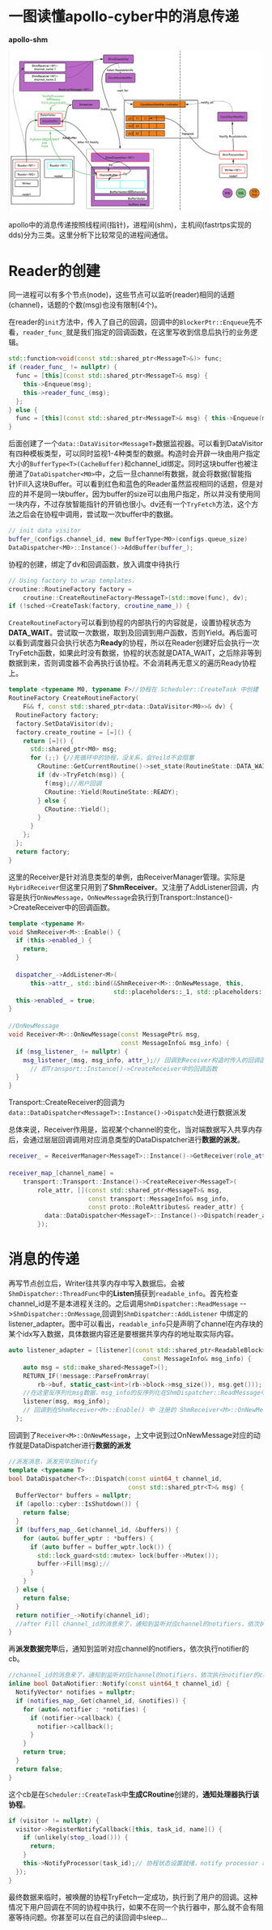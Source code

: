 # 一图读懂apollo-cyber中的消息传递 #

**apollo-shm**

![image-20221215233741882](.assets/image-20221215233741882.png)

apollo中的消息传递按照线程间(指针)，进程间(shm)，主机间(fastrtps实现的dds)分为三类。这里分析下比较常见的进程间通信。

# Reader的创建 #

同一进程可以有多个节点(node)，这些节点可以监听(reader)相同的话题(channel)，话题的个数(msg)也没有限制(4个)。

在reader的`init`方法中，传入了自己的回调，回调中的`BlockerPtr::Enqueue`先不看，`reader_func_`就是我们指定的回调函数，在这里写收到信息后执行的业务逻辑。

```cpp
std::function<void(const std::shared_ptr<MessageT>&)> func;
if (reader_func_ != nullptr) {
  func = [this](const std::shared_ptr<MessageT>& msg) {
    this->Enqueue(msg);
    this->reader_func_(msg);
  };
} else {
  func = [this](const std::shared_ptr<MessageT>& msg) { this->Enqueue(msg); };
}
```

后面创建了一个`data::DataVisitor<MessageT>`数据监视器。可以看到DataVisitor有四种模板类型，可以同时监视1-4种类型的数据。构造时会开辟一块由用户指定大小的`BufferType<T>(CacheBuffer)`和channel_id绑定。同时这块buffer也被注册进了`DataDispatcher<M0>`中，之后一旦channel有数据，就会将数据(智能指针)Fill入这块Buffer。可以看到红色和蓝色的Reader虽然监视相同的话题，但是对应的并不是同一块buffer，因为buffer的size可以由用户指定，所以并没有使用同一块内存，不过存放智能指针的开销也很小。dv还有一个`TryFetch`方法，这个方法之后会在协程中调用，尝试取一次buffer中的数据。

```cpp
// init data visitor
buffer_(configs.channel_id, new BufferType<M0>(configs.queue_size)
DataDispatcher<M0>::Instance()->AddBuffer(buffer_);
```

协程的创建，绑定了dv和回调函数，放入调度中待执行

```cpp
// Using factory to wrap templates.
croutine::RoutineFactory factory =
    croutine::CreateRoutineFactory<MessageT>(std::move(func), dv);
if (!sched->CreateTask(factory, croutine_name_)) {
```

`CreateRoutineFactory`可以看到协程的内部执行的内容就是，设置协程状态为**DATA_WAIT**。尝试取一次数据，取到及回调到用户函数，否则Yield。再后面可以看到调度器只会执行状态为**Ready**的协程，所以在Reader创建好后会执行一次TryFetch函数，如果此时没有数据，协程的状态就是DATA_WAIT，之后除非等到数据到来，否则调度器不会再执行该协程。不会消耗再无意义的遍历Ready协程上。

```cpp
template <typename M0, typename F>//协程在 Scheduler::CreateTask 中创建
RoutineFactory CreateRoutineFactory(
    F&& f, const std::shared_ptr<data::DataVisitor<M0>>& dv) {
  RoutineFactory factory;
  factory.SetDataVisitor(dv);
  factory.create_routine = [=]() {
    return [=]() {
      std::shared_ptr<M0> msg;
      for (;;) {//死循环中的协程，没关系，会Yeild不会阻塞
        CRoutine::GetCurrentRoutine()->set_state(RoutineState::DATA_WAIT);
        if (dv->TryFetch(msg)) {
          f(msg);//用户回调
          CRoutine::Yield(RoutineState::READY);
        } else {
          CRoutine::Yield();
        }
      }
    };
  };
  return factory;
}
```

这里的Receiver是针对消息类型的单例，由ReceiverManager管理。实际是`HybridReceiver`但这里只用到了**ShmReceiver**。又注册了AddListener回调，内容是执行`OnNewMessage`，`OnNewMessage`会执行到Transport::Instance()->CreateReceiver中的回调函数。

```cpp
template <typename M>
void ShmReceiver<M>::Enable() {
  if (this->enabled_) {
    return;
  }

  dispatcher_->AddListener<M>(
      this->attr_, std::bind(&ShmReceiver<M>::OnNewMessage, this,
                             std::placeholders::_1, std::placeholders::_2));
  this->enabled_ = true;
}

//OnNewMessage
void Receiver<M>::OnNewMessage(const MessagePtr& msg,
                               const MessageInfo& msg_info) {
  if (msg_listener_ != nullptr) {
    msg_listener_(msg, msg_info, attr_);// 回调到Receiver构造时传入的回调函数
      // 即Transport::Instance()->CreateReceiver中的回调函数
  }
}
```

Transport::CreateReceiver的回调为`data::DataDispatcher<MessageT>::Instance()->Dispatch`处进行数据派发

总体来说，Receiver作用是，监视某个channel的变化，当对端数据写入共享内存后，会通过层层回调调用对应消息类型的DataDispatcher进行**数据的派发**。

```cpp
receiver_ = ReceiverManager<MessageT>::Instance()->GetReceiver(role_attr_);

receiver_map_[channel_name] =
    transport::Transport::Instance()->CreateReceiver<MessageT>(
        role_attr, [](const std::shared_ptr<MessageT>& msg,
                      const transport::MessageInfo& msg_info,
                      const proto::RoleAttributes& reader_attr) {
          data::DataDispatcher<MessageT>::Instance()->Dispatch(reader_attr.channel_id(), msg);
        });
```

# 消息的传递 #

再写节点创立后，Writer往共享内存中写入数据后。会被`ShmDispatcher::ThreadFunc`中的**Listen**捕获到`readable_info`。首先检查channel_id是不是本进程关注的。之后调用`ShmDispatcher::ReadMessage` -->`ShmDispatcher::OnMessage`,回调到`ShmDispatcher::AddListener` 中绑定的 listener_adapter。图中可以看出，`readable_info`只是声明了channel在内存块的某个idx写入数据，具体数据内容还是要根据共享内存的地址取实际内容。

```cpp
auto listener_adapter = [listener](const std::shared_ptr<ReadableBlock>& rb,
                                     const MessageInfo& msg_info) {
    auto msg = std::make_shared<MessageT>();
    RETURN_IF(!message::ParseFromArray(
        rb->buf, static_cast<int>(rb->block->msg_size()), msg.get())); 
    //在这里反序列化msg数据，msg_info的反序列化在ShmDispatcher::ReadMessage中完成
    listener(msg, msg_info); 
    // 回调到在ShmReceiver<M>::Enable() 中 注册的 ShmReceiver<M>::OnNewMessage 即 Receiver<M>::OnNewMessage
  };
```

回调到了`Receiver<M>::OnNewMessage`，上文中说到过OnNewMessage对应的动作就是DataDispatcher进行**数据的派发**

```cpp
//派发消息，派发完毕后Notify
template <typename T>
bool DataDispatcher<T>::Dispatch(const uint64_t channel_id,
                                 const std::shared_ptr<T>& msg) {
  BufferVector* buffers = nullptr;
  if (apollo::cyber::IsShutdown()) {
    return false;
  }
  if (buffers_map_.Get(channel_id, &buffers)) {
    for (auto& buffer_wptr : *buffers) {
      if (auto buffer = buffer_wptr.lock()) {
        std::lock_guard<std::mutex> lock(buffer->Mutex());
        buffer->Fill(msg);//
      }
    }
  } else {
    return false;
  }
  return notifier_->Notify(channel_id);
  //after Fill channel_id的消息来了，通知到监听对应channel的notifiers，依次执行notifier的cb
}
```

再**派发数据完毕**后，通知到监听对应channel的notifiers，依次执行notifier的cb。

```cpp
//channel_id的消息来了，通知到监听对应channel的notifiers，依次执行notifier的cb
inline bool DataNotifier::Notify(const uint64_t channel_id) {
  NotifyVector* notifies = nullptr;
  if (notifies_map_.Get(channel_id, &notifies)) {
    for (auto& notifier : *notifies) {
      if (notifier->callback) {
        notifier->callback();
      }
    }
    return true;
  }
  return false;
}
```

这个cb是在`Scheduler::CreateTask`中**生成CRoutine**创建的，**通知处理器执行该协程**。

```cpp
if (visitor != nullptr) {
  visitor->RegisterNotifyCallback([this, task_id, name]() {
    if (unlikely(stop_.load())) {
      return;
    }
    this->NotifyProcessor(task_id);// 协程状态设置就绪，notify processor 取协程任务执行
  });
}
```

最终数据来临时，被唤醒的协程TryFetch一定成功，执行到了用户的回调。这种情况下用户回调在不同的协程中执行，如果不在同一个执行器中，那么就不会有阻塞等待问题。你甚至可以在自己的读回调中sleep...

